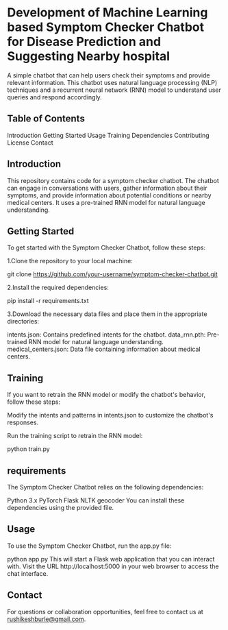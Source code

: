 #  Development of Machine Learning  based Symptom Checker Chatbot for Disease Prediction and Suggesting Nearby hospital
A simple chatbot that can help users check their symptoms and provide relevant information. This chatbot uses natural language processing (NLP) techniques and a recurrent neural network (RNN) model to understand user queries and respond accordingly.

## Table of Contents
Introduction
Getting Started
Usage
Training
Dependencies
Contributing
License
Contact

## Introduction
This repository contains code for a symptom checker chatbot. The chatbot can engage in conversations with users, gather information about their symptoms, and provide information about potential conditions or nearby medical centers. It uses a pre-trained RNN model for natural language understanding.

## Getting Started
To get started with the Symptom Checker Chatbot, follow these steps:

1.Clone the repository to your local machine:

git clone https://github.com/your-username/symptom-checker-chatbot.git

2.Install the required dependencies:

pip install -r requirements.txt

3.Download the necessary data files and place them in the appropriate directories:

intents.json: Contains predefined intents for the chatbot.
data_rnn.pth: Pre-trained RNN model for natural language understanding.
medical_centers.json: Data file containing information about medical centers.

## Training
If you want to retrain the RNN model or modify the chatbot's behavior, follow these steps:

Modify the intents and patterns in intents.json to customize the chatbot's responses.

Run the training script to retrain the RNN model:

python train.py


## requirements
The Symptom Checker Chatbot relies on the following dependencies:

Python 3.x
PyTorch
Flask
NLTK
geocoder
You can install these dependencies using the provided file.

## Usage
To use the Symptom Checker Chatbot, run the app.py file:

python app.py
This will start a Flask web application that you can interact with. Visit the URL http://localhost:5000 in your web browser to access the chat interface.

## Contact
For questions or collaboration opportunities, feel free to contact us at rushikeshburle@gmail.com.

